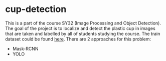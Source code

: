 # cup-detection

This is a part of the course SY32 (Image Processing and Object Detection). The goal of the project is to localize and detect the plastic cup in images that are taken and labelled by all of students studying the course. The train dataset could be found [here](https://filesender.utc.fr/filesender/?s=download&token=53f2ae3a-c886-4c8e-adca-8d4305c66e59). There are 2 approaches for this problem:
- Mask-RCNN
- YOLO
